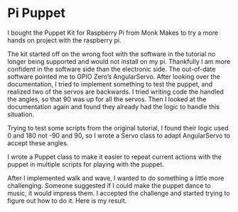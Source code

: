 # Pi Puppet

I bought the Puppet Kit for Raspberry Pi from Monk Makes to try a more hands on project with the raspberry pi. 

The kit started off on the wrong foot with the software in the tutorial no longer being supported and would not install on my pi. Thankfully I am more confident in the software side than the electronic side. The out-of-date software pointed me to GPIO Zero’s AngularServo. After looking over the documentation, I tried to implement something to test the puppet, and realized two of the servos are backwards. I tried writing code the handled the angles, so that 90 was up for all the servos. Then I looked at the documentation again and found they already had the logic to handle this situation. 

Trying to test some scripts from the original tutorial, I found their logic used 0 and 180 not -90 and 90, so I wrote a Servo class to adapt AngularServo to accept these angles. 

I wrote a Puppet class to make it easier to repeat current actions with the puppet in multiple scripts for playing with the puppet. 

After I implemented walk and wave, I wanted to do something a little more challenging. Someone suggested if I could make the puppet dance to music, it would impress them. I accepted the challenge and started trying to figure out how to do it. Here is my result.

